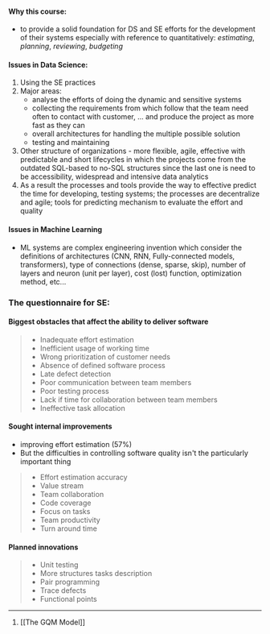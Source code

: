 #### Why this course:
- to provide a solid foundation for DS and SE efforts for the development of their systems especially with reference to quantitatively: *estimating*, *planning*, *reviewing*, *budgeting*
#### Issues in Data Science:
1. Using the SE practices
2. Major areas: 
	- analyse the efforts of doing the dynamic and sensitive systems
	- collecting the requirements from which follow that the team need often to contact with customer, ... and produce the project as more fast as they can
	- overall architectures for handling the multiple possible solution
	- testing and maintaining 
3. Other structure of organizations - more flexible, agile, effective with predictable and short lifecycles in which the projects come from the outdated SQL-based to no-SQL structures since the last one is need to be accessibility, widespread and intensive data analytics
4. As a result the processes and tools provide the way to effective predict the time for developing, testing systems; the processes are decentralize and agile; tools for predicting mechanism to evaluate the effort and quality
#### Issues in Machine Learning
- ML systems are complex engineering invention which consider the definitions of architectures (CNN, RNN, Fully-connected models, transformers), type of connections (dense, sparse, skip), number of layers and neuron (unit per layer), cost (lost) function, optimization method, etc...
### The questionnaire for SE:
#### Biggest **obstacles** that affect the ability to deliver software
> - Inadequate effort estimation
> - Inefficient usage of working time
> - Wrong prioritization of customer needs
> - Absence of defined software process
> - Late defect detection
> - Poor communication between team members
> - Poor testing process
> - Lack if time for collaboration between team members
> - Ineffective task allocation
####  Sought internal **improvements**
- improving effort estimation (57%)
- But the difficulties in controlling software quality isn't the particularly important thing
> - Effort estimation accuracy
> - Value stream
> - Team collaboration
> - Code coverage
> - Focus on tasks
> - Team productivity
> - Turn around time
#### Planned innovations
> - Unit testing
> - More structures tasks description
> - Pair programming
> - Trace defects
> - Functional points

---

1. [[The GQM Model]]